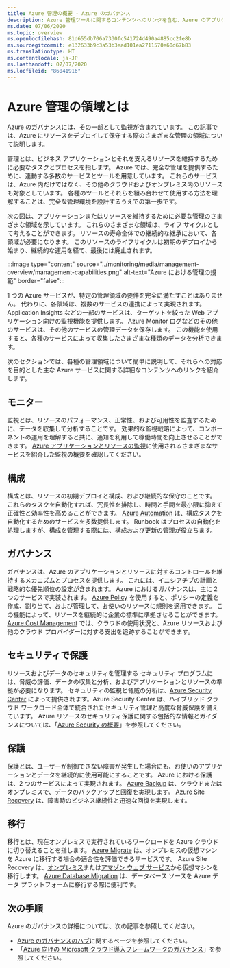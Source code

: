 ```yaml
---
title: Azure 管理の概要 - Azure のガバナンス
description: Azure 管理ツールに関するコンテンツへのリンクを含む、Azure のアプリケーションおよびリソースの管理の領域の概要です。
ms.date: 07/06/2020
ms.topic: overview
ms.openlocfilehash: 81d655db706a7330fc541724d490a4885cc2fe8b
ms.sourcegitcommit: e132633b9c3a53b3ead101ea2711570e60d67b83
ms.translationtype: HT
ms.contentlocale: ja-JP
ms.lasthandoff: 07/07/2020
ms.locfileid: "86041916"
---
```

# <a name="what-are-the-azure-management-areas"></a>Azure 管理の領域とは

Azure のガバナンスには、その一部として監視が含まれています。 この記事では、Azure にリソースをデプロイして保守する際のさまざまな管理の領域について説明します。

管理とは、ビジネス アプリケーションとそれを支えるリソースを維持するために必要なタスクとプロセスを指します。 Azure では、完全な管理を提供するために、連動する多数のサービスとツールを用意しています。 これらのサービスは、Azure 内だけではなく、その他のクラウドおよびオンプレミス内のリソースも対象としています。 各種のツールとそれらを組み合わせて使用する方法を理解することは、完全な管理環境を設計するうえでの第一歩です。

次の図は、アプリケーションまたはリソースを維持するために必要な管理のさまざまな領域を示しています。 これらのさまざまな領域は、ライフ サイクルとして考えることができます。 リソースの寿命全体での継続的な継承において、各領域が必要になります。 このリソースのライフサイクルは初期のデプロイから始まり、継続的な運用を経て、最後には廃止されます。

:::image type="content" source="../monitoring/media/management-overview/management-capabilities.png" alt-text="Azure における管理の規範" border="false":::

1 つの Azure サービスが、特定の管理領域の要件を完全に満たすことはありません。 代わりに、各領域は、複数のサービスの連携によって実現されます。 Application Insights などの一部のサービスは、ターゲットを絞った Web アプリケーション向けの監視機能を提供します。 Azure Monitor ログなどのその他のサービスは、その他のサービスの管理データを保存します。 この機能を使用すると、各種のサービスによって収集したさまざまな種類のデータを分析できます。

次のセクションでは、各種の管理領域について簡単に説明して、それらへの対応を目的とした主な Azure サービスに関する詳細なコンテンツへのリンクを紹介します。

## <a name="monitor"></a>モニター

監視とは、リソースのパフォーマンス、正常性、および可用性を監査するために、データを収集して分析することです。 効果的な監視戦略によって、コンポーネントの運用を理解すると共に、通知を利用して稼働時間を向上させることができます。 [Azure アプリケーションとリソースの監視](../azure-monitor/overview.md)に使用されるさまざまなサービスを紹介した監視の概要を確認してください。

## <a name="configure"></a>構成

構成とは、リソースの初期デプロイと構成、および継続的な保守のことです。
これらのタスクを自動化すれば、冗長性を排除し、時間と手間を最小限に抑えて正確性と効率性を高めることができます。 [Azure Automation](../automation/automation-intro.md) は、構成タスクを自動化するためのサービスを多数提供します。 Runbook はプロセスの自動化を処理しますが、構成を管理する際には、構成および更新の管理が役立ちます。

## <a name="govern"></a>ガバナンス

ガバナンスは、Azure のアプリケーションとリソースに対するコントロールを維持するメカニズムとプロセスを提供します。 これには、イニシアチブの計画と戦略的な優先順位の設定が含まれます。
Azure におけるガバナンスは、主に 2 つのサービスで実装されます。 [Azure Policy](./policy/overview.md) を使用すると、ポリシーの定義を作成、割り当て、および管理して、お使いのリソースに規則を適用できます。
この機能によって、リソースを継続的に企業の標準に準拠させることができます。
[Azure Cost Management](../cost-management-billing/cost-management-billing-overview.md) では、クラウドの使用状況と、Azure リソースおよび他のクラウド プロバイダーに対する支出を追跡することができます。

## <a name="secure"></a>セキュリティで保護

リソースおよびデータのセキュリティを管理する セキュリティ プログラムには、脅威の評価、データの収集と分析、およびアプリケーションとリソースの準拠が必要になります。 セキュリティの監視と脅威の分析は、[Azure Security Center](../security-center/security-center-intro.md) によって提供されます。Azure Security Center は、ハイブリッド クラウド ワークロード全体で統合されたセキュリティ管理と高度な脅威保護を備えています。 Azure リソースのセキュリティ保護に関する包括的な情報とガイダンスについては、「[Azure Security の概要](../security/fundamentals/overview.md)」を参照してください。

## <a name="protect"></a>保護

保護とは、ユーザーが制御できない障害が発生した場合にも、お使いのアプリケーションとデータを継続的に使用可能にすることです。 Azure における保護は、2 つのサービスによって実現されます。 [Azure Backup](../backup/backup-overview.md) は、クラウドまたはオンプレミスで、データのバックアップと回復を実現します。 [Azure Site Recovery](../site-recovery/site-recovery-overview.md) は、障害時のビジネス継続性と迅速な回復を実現します。

## <a name="migrate"></a>移行

移行とは、現在オンプレミスで実行されているワークロードを Azure クラウドに切り替えることを指します。
[Azure Migrate](../migrate/migrate-services-overview.md) は、オンプレミスの仮想マシンを Azure に移行する場合の適合性を評価できるサービスです。 Azure Site Recovery は、[オンプレミス](../site-recovery/migrate-tutorial-on-premises-azure.md)または[アマゾン ウェブ サービス](../site-recovery/migrate-tutorial-aws-azure.md)から仮想マシンを移行します。 [Azure Database Migration](../dms/dms-overview.md) は、データベース ソースを Azure データ プラットフォームに移行する際に便利です。

## <a name="next-steps"></a>次の手順

Azure のガバナンスの詳細については、次の記事を参照してください。

- [Azure のガバナンスのハブ](./index.yml)に関するページを参照してください。
- 「[Azure 向けの Microsoft クラウド導入フレームワークのガバナンス](/azure/cloud-adoption-framework/govern/)」を参照してください。
